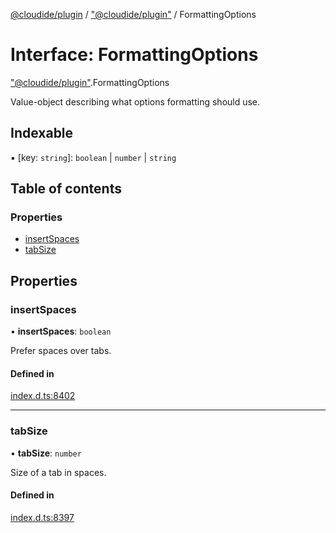 [@cloudide/plugin](../README.md) / ["@cloudide/plugin"](../modules/_cloudide_plugin_.md) / FormattingOptions

# Interface: FormattingOptions

["@cloudide/plugin"](../modules/_cloudide_plugin_.md).FormattingOptions

Value-object describing what options formatting should use.

## Indexable

▪ [key: `string`]: `boolean` \| `number` \| `string`

## Table of contents

### Properties

- [insertSpaces](cloudide_plugin_.FormattingOptions.md#insertspaces)
- [tabSize](cloudide_plugin_.FormattingOptions.md#tabsize)

## Properties

### insertSpaces

• **insertSpaces**: `boolean`

Prefer spaces over tabs.

#### Defined in

[index.d.ts:8402](https://github.com/shuyaqian/cloudide-plugin-api/blob/26b31b9/index.d.ts#L8402)

___

### tabSize

• **tabSize**: `number`

Size of a tab in spaces.

#### Defined in

[index.d.ts:8397](https://github.com/shuyaqian/cloudide-plugin-api/blob/26b31b9/index.d.ts#L8397)
